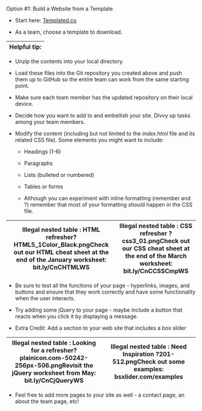 Option #1: Build a Website from a Template

*   Start here: [Templated.co](http://templated.co)

*   As a team, choose a template to download.

| **Helpful tip:** |
| --- |

*   Unzip the contents into your local directory.

*   Load these files into the Git repository you created above and push them up to GitHub so the entire team can work from the same starting point.

*   Make sure each team member has the updated repository on their local device.

*   Decide how you want to add to and embellish your site. Divvy up tasks among your team members.

*   Modify the content (including but not limited to the _index.html_ file and its related CSS file). Some elements you might want to include:

    *   Headings (1-6)

    *   Paragraphs

    *   Lists (bulleted or numbered)

    *   Tables or forms

    *   Although you can experiment with inline formatting (remember and ?) remember that most of your formatting should happen in the CSS file.

| **Illegal nested table :** HTML refresher?HTML5_1Color_Black.pngCheck out our HTML cheat sheet at the end of the January worksheet: bit.ly/CnCHTMLWS | **Illegal nested table :** CSS refresher ?css3_01.pngCheck out our CSS cheat sheet at the end of the March worksheet: bit.ly/CnCCSSCmpWS |
| --- | --- |

*   Be sure to test all the functions of your page - hyperlinks, images, and buttons and ensure that they work correctly and have some functionality when the user interacts.

*   Try adding some jQuery to your page - maybe include a button that reacts when you click it by displaying a message.

*   Extra Credit: Add a section to your web site that includes a box slider

| **Illegal nested table :** Looking for a refresher?plainicon.com-50242-256px-506.pngRevisit the jQuery worksheet from May: bit.ly/CnCjQueryWS | **Illegal nested table :** Need Inspiration ?201-512.pngCheck out some examples: bsxlider.com/examples |
| --- | --- |

*   Feel free to add more pages to your site as well - a contact page, an about the team page, etc!

